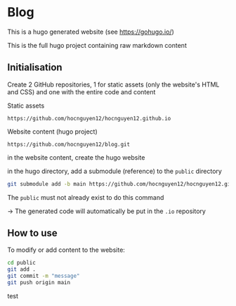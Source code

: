 # Blog

This is a hugo generated website (see https://gohugo.io/)

This is the full hugo project containing raw markdown content

## Initialisation

Create 2 GitHub repositories, 1 for static assets (only the website's HTML and CSS) and one with the entire code and content

Static assets
```
https://github.com/hocnguyen12/hocnguyen12.github.io
```
Website content (hugo project)
```
https://github.com/hocnguyen12/blog.git
```

in the website content, create the hugo website

in the hugo directory, add a submodule (reference) to the ```public``` directory
```bash
git submodule add -b main https://github.com/hocnguyen12/hocnguyen12.github.io.git public/ 
```

The ```public``` must not already exist to do this command

-> The generated code will automatically be put in the ```.io``` repository

## How to use

To modify or add content to the website:

```bash
cd public
git add .
git commit -m "message"
git push origin main
```

test
